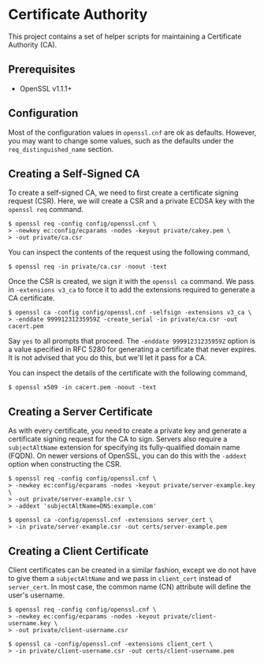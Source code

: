 # Certificate Authority

This project contains a set of helper scripts for maintaining a Certificate
Authority (CA).


## Prerequisites

* OpenSSL v1.1.1+


## Configuration

Most of the configuration values in `openssl.cnf` are ok as defaults. However,
you may want to change some values, such as the defaults under the
`req_distinguished_name` section.


## Creating a Self-Signed CA

To create a self-signed CA, we need to first create a certificate signing
request (CSR). Here, we will create a CSR and a private ECDSA key with the
`openssl req` command.

```
$ openssl req -config config/openssl.cnf \
> -newkey ec:config/ecparams -nodes -keyout private/cakey.pem \
> -out private/ca.csr
```

You can inspect the contents of the request using the following command,

```
$ openssl req -in private/ca.csr -noout -text
```

Once the CSR is created, we sign it with the `openssl ca` command. We pass in
`-extensions v3_ca` to force it to add the extensions required to generate a CA
certificate.

```
$ openssl ca -config config/openssl.cnf -selfsign -extensions v3_ca \
> -enddate 99991231235959Z -create_serial -in private/ca.csr -out cacert.pem
```

Say `yes` to all prompts that proceed. The `-enddate 99991231235959Z` option is
a value specified in RFC 5280 for generating a certificate that never expires.
It is not advised that you do this, but we'll let it pass for a CA.

You can inspect the details of the certificate with the following command,

```
$ openssl x509 -in cacert.pem -noout -text
```


## Creating a Server Certificate

As with every certificate, you need to create a private key and generate a
certificate signing request for the CA to sign. Servers also require a
`subjectAltName` extension for specifying its fully-qualified domain name
(FQDN). On newer versions of OpenSSL, you can do this with the `-addext`
option when constructing the CSR.

```
$ openssl req -config config/openssl.cnf \
> -newkey ec:config/ecparams -nodes -keyout private/server-example.key \
> -out private/server-example.csr \
> -addext 'subjectAltName=DNS:example.com'

$ openssl ca -config/openssl.cnf -extensions server_cert \
> -in private/server-example.csr -out certs/server-example.pem
```


## Creating a Client Certificate

Client certificates can be created in a similar fashion, except we do not have
to give them a `subjectAltName` and we pass in `client_cert` instead of
`server_cert`. In most case, the common name (CN) attribute will define the
user's username.

```
$ openssl req -config config/openssl.cnf \
> -newkey ec:config/ecparams -nodes -keyout private/client-username.key \
> -out private/client-username.csr

$ openssl ca -config/openssl.cnf -extensions client_cert \
> -in private/client-username.csr -out certs/client-username.pem
```
